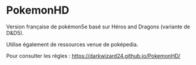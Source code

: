 # PokemonHD

Version française de pokémon5e basé sur Héros and Dragons (variante de D&D5).

Utilise également de ressources venue de poképedia.

Pour consulter les règles : https://darkwizard24.github.io/PokemonHD/
